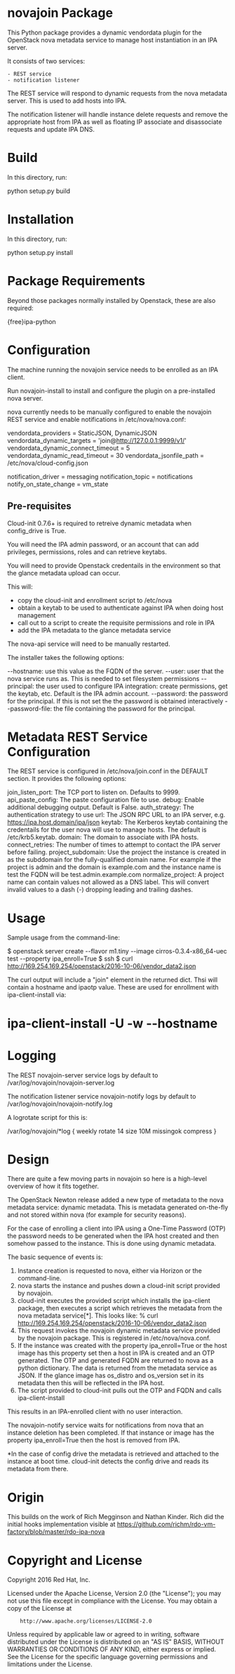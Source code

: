novajoin Package
==================

This Python package provides a dynamic vendordata plugin for the OpenStack
nova metadata service to manage host instantiation in an IPA server.

It consists of two services:

    - REST service
    - notification listener

The REST service will respond to dynamic requests from the nova metadata
server. This is used to add hosts into IPA.

The notification listener will handle instance delete requests and remove
the appropriate host from IPA as well as floating IP associate and
disassociate requests and update IPA DNS.

Build
=====

In this directory, run:

  python setup.py build


Installation
============

In this directory, run:

  python setup.py install


Package Requirements
====================

Beyond those packages normally installed by Openstack, these are also
required:

{free}ipa-python


Configuration
=============

The machine running the novajoin service needs to be enrolled
as an IPA client.

Run novajoin-install to install and configure the plugin on a
pre-installed nova server.

nova currently needs to be manually configured to enable the
novajoin REST service and enable notifications in
/etc/nova/nova.conf:

vendordata_providers = StaticJSON, DynamicJSON
vendordata_dynamic_targets = 'join@http://127.0.0.1:9999/v1/'
vendordata_dynamic_connect_timeout = 5
vendordata_dynamic_read_timeout = 30
vendordata_jsonfile_path = /etc/nova/cloud-config.json

notification_driver = messaging
notification_topic = notifications
notify_on_state_change = vm_state


Pre-requisites
--------------

Cloud-init 0.7.6+ is required to retreive dynamic metadata when
config_drive is True.

You will need the IPA admin password, or an account that can
add privileges, permissions, roles and can retrieve keytabs.

You will need to provide Openstack credentails in the environment
so that the glance metadata upload can occur.

This will:

- copy the cloud-init and enrollment script to /etc/nova
- obtain a keytab to be used to authenticate against IPA when
  doing host management
- call out to a script to create the requisite permissions and
  role in IPA
- add the IPA metadata to the glance metadata service

The nova-api service will need to be manually restarted.

The installer takes the following options:

--hostname: use this value as the FQDN of the server.
--user: user that the nova service runs as. This is needed to
        set filesystem permissions
--principal: the user used to configure IPA integration: create permissions,
             get the keytab, etc. Default is the IPA admin account.
--password: the password for the principal. If this is not set the the
            password is obtained interactively
--password-file: the file containing the password for the principal.


Metadata REST Service Configuration
===================================

The REST service is configured in /etc/nova/join.conf in the DEFAULT
section.  It provides the following options:

join_listen_port: The TCP port to listen on. Defaults to 9999.
api_paste_config: The paste configuration file to use.
debug: Enable additional debugging output. Default is False.
auth_strategy: The authentication strategy to use
url: The JSON RPC URL to an IPA server, e.g. https://ipa.host.domain/ipa/json
keytab: The Kerberos keytab containing the credentails for the user
        nova will use to manage hosts. The default is /etc/krb5.keytab.
domain: The domain to associate with IPA hosts.
connect_retries: The number of times to attempt to contact the IPA
        server before failing.
project_subdomain: Use the project the instance is created in as the
        subddomain for the fully-qualified domain name. For example if
        the project is admin and the domain is example.com and the
        instance name is test the FQDN will be test.admin.example.com
normalize_project: A project name can contain values not allowed as a
        DNS label. This will convert invalid values to a dash (-)
        dropping leading and trailing dashes.


Usage
=====

Sample usage from the command-line:

$ openstack server create --flavor m1.tiny --image cirros-0.3.4-x86_64-uec test --property ipa_enroll=True
$ ssh <IP>
$ curl http://169.254.169.254/openstack/2016-10-06/vendor_data2.json

The curl output will include a "join" element in the returned dict.
Thsi will contain a hostname and ipaotp value. These are used for
enrollment with ipa-client-install via:

# ipa-client-install -U -w <ipaotp> --hostname <hostname>


Logging
=======

The REST novajoin-server service logs by default to
/var/log/novajoin/novajoin-server.log

The notification listener service novajoin-notify logs by default to
/var/log/novajoin/novajoin-notify.log

A logrotate script for this is:

/var/log/novajoin/*log {
    weekly
    rotate 14
    size 10M
    missingok
    compress
}


Design
======

There are quite a few moving parts in novajoin so here is a high-level
overview of how it fits together.

The OpenStack Newton release added a new type of metadata to the nova
metadata service: dynamic metadata. This is metadata generated on-the-fly
and not stored within nova (for example for security reasons).

For the case of enrolling a client into IPA using a One-Time Password (OTP)
the password needs to be generated when the IPA host created and then
somehow passed to the instance. This is done using dynamic metadata.

The basic sequence of events is:

1. Instance creation is requested to nova, either via Horizon or the
   command-line.
2. nova starts the instance and pushes down a cloud-init script provided
   by novajoin.
3. cloud-init executes the provided script which installs the ipa-client
   package, then executes a script which retrieves the metadata from the
   nova metadata service[*]. This looks like:
   % curl http://169.254.169.254/openstack/2016-10-06/vendor_data2.json
4. This request invokes the novajoin dynamic metadata service provided
   by the novajoin package. This is registered in /etc/nova/nova.conf.
5. If the instance was created with the property ipa_enroll=True or
   the host image has this property set then a host in IPA is created and
   an OTP generated. The OTP and generated FQDN are returned to nova as a
   python dictionary. The data is returned from the metadata service as
   JSON. If the glance image has os_distro and os_version set in its
   metadata then this will be reflected in the IPA host.
6. The script provided to cloud-init pulls out the OTP and FQDN and calls
   ipa-client-install

This results in an IPA-enrolled client with no user interaction.

The novajoin-notify service waits for notifications from nova that an
instance deletion has been completed. If that instance or image has the
property ipa_enroll=True then the host is removed from IPA.

*In the case of config drive the metadata is retrieved and attached
to the instance at boot time. cloud-init detects the config drive and
reads its metadata from there.


Origin
======

This builds on the work of Rich Megginson and Nathan Kinder. Rich
did the initial hooks implementation visible at
https://github.com/richm/rdo-vm-factory/blob/master/rdo-ipa-nova

Copyright and License
=====================

Copyright 2016 Red Hat, Inc.

   Licensed under the Apache License, Version 2.0 (the "License"); you may
   not use this file except in compliance with the License. You may obtain
   a copy of the License at

        http://www.apache.org/licenses/LICENSE-2.0

   Unless required by applicable law or agreed to in writing, software
   distributed under the License is distributed on an "AS IS" BASIS, WITHOUT
   WARRANTIES OR CONDITIONS OF ANY KIND, either express or implied. See the
   License for the specific language governing permissions and limitations
   under the License.
